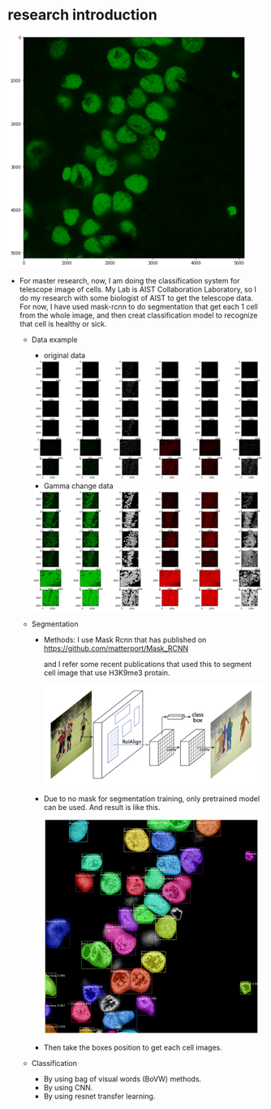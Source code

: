 # research introduction 

<img src="1_conf_CTCF.png" alt="1_conf_CTCF" style="zoom:80%;" />

- For master research, now, I am doing the classification system for telescope image of cells. My Lab is AIST Collaboration Laboratory, so I do my research with some biologist of AIST to get the telescope data. For now, I have used mask-rcnn to do segmentation that get each 1 cell from the whole image, and then creat classification model to recognize that cell is healthy or sick.

  - Data example

    - original data

    <img src="data.png" alt="data" style="zoom:80%;" />

    - Gamma change data

    <img src="datagamma.png" alt="datagamma" style="zoom:80%;" />

    

    

  - Segmentation

    - Methods: I use Mask Rcnn that has published on https://github.com/matterport/Mask_RCNN

      and I refer some recent publications that used this to segment cell image that use H3K9me3 protain.

      <img src="pytorch11-tutorials-torchvision-tv_image04.png" alt="pytorch11-tutorials-torchvision-tv_image04" style="zoom:50%;" />

    - Due to no mask for segmentation training, only pretrained model can be used. And result is like this.

      <img src="segmentation.jpeg" alt="segmentation" style="zoom:50%;" />

    - Then take the boxes position to get each cell images.

    

  - Classification
    - By using bag of visual words (BoVW) methods.
    - By using CNN.
    - By using resnet transfer learning.



 	





 

